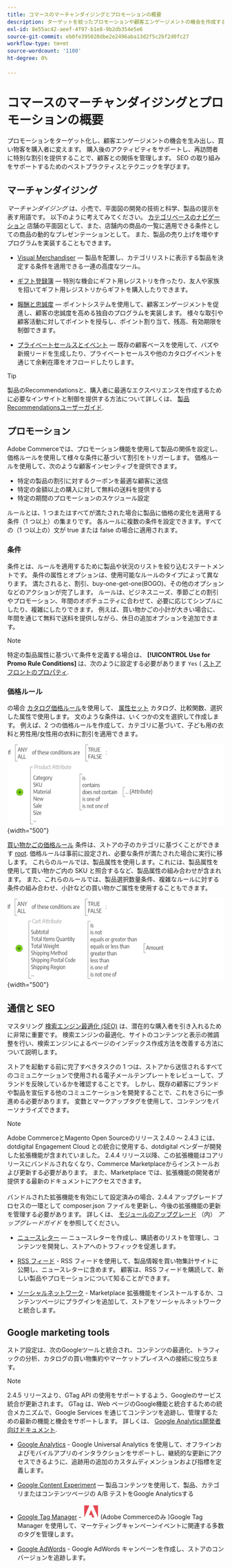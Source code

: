 ```yaml
---
title: コマースのマーチャンダイジングとプロモーションの概要
description: ターゲットを絞ったプロモーションや顧客エンゲージメントの機会を作成するコマースツールについて説明します。
exl-id: 8e55ac42-aeef-4f97-b1e8-9b2db354e5e6
source-git-commit: eb0fe395020dbe2e2496aba13d2f5c2bf2d0fc27
workflow-type: tm+mt
source-wordcount: '1100'
ht-degree: 0%

---
```


# コマースのマーチャンダイジングとプロモーションの概要

プロモーションをターゲット化し、顧客エンゲージメントの機会を生み出し、買い物客を購入者に変えます。 購入後のアクティビティをサポートし、再訪問者に特別な割引を提供することで、顧客との関係を管理します。 SEO の取り組みをサポートするためのベストプラクティスとテクニックを学びます。

## マーチャンダイジング

_マーチャンダイジング_ は、小売で、平面図の開発の技術と科学、製品の提示を表す用語です。 以下のように考えてみてください。 [カテゴリベースのナビゲーション](../catalog/navigation-top.md) 店舗の平面図として、また、店舗内の商品の一覧に適用できる条件としての商品の動的なプレゼンテーションとして。 また、製品の売り上げを増やすプログラムを実装することもできます。

- [Visual Merchandiser](visual-merchandiser.md)  — 製品を配置し、カテゴリリストに表示する製品を決定する条件を適用できる一連の高度なツール。

- [ギフト登録簿](gift-registries.md)  — 特別な機会にギフト用レジストリを作ったり、友人や家族を招いてギフト用レジストリからギフトを購入したりできます。

- [報酬と忠誠度](rewards-loyalty.md)  — ポイントシステムを使用して、顧客エンゲージメントを促進し、顧客の忠誠度を高める独自のプログラムを実装します。 様々な取引や顧客活動に対してポイントを授与し、ポイント割り当て、残高、有効期限を制御できます。

- [プライベートセールスとイベント](events-private-sales.md)  — 既存の顧客ベースを使用して、バズや新規リードを生成したり、プライベートセールスや他のカタログイベントを通じて余剰在庫をオフロードしたりします。

>[!TIP]
>
>製品のRecommendationsと、購入者に最適なエクスペリエンスを作成するために必要なインサイトと制御を提供する方法について詳しくは、 [製品Recommendationsユーザーガイド](https://experienceleague.adobe.com/docs/commerce-merchant-services/product-recommendations/guide-overview.html).

## プロモーション

Adobe Commerceでは、プロモーション機能を使用して製品の関係を設定し、価格ルールを使用して様々な条件に基づいて割引をトリガーします。 価格ルールを使用して、次のような顧客インセンティブを提供できます。

- 特定の製品の割引に対するクーポンを最適な顧客に送信
- 特定の金額以上の購入に対して無料の送料を提供する
- 特定の期間のプロモーションのスケジュール設定

ルールとは、1 つまたはすべてが満たされた場合に製品に価格の変化を適用する条件（1 つ以上）の集まりです。 各ルールに複数の条件を設定できます。すべての（1 つ以上の）文が true または false の場合に適用されます。

### 条件

条件とは、ルールを適用するために製品や状況のリストを絞り込むステートメントです。 条件の属性とオプションは、使用可能なルールのタイプによって異なります。 満たされると、割引、buy-one-get-one(BOGO)、その他のオプションなどのアクションが完了します。 ルールは、ビジネスニーズ、季節ごとの割引やプロモーション、年間のオポチュニティに合わせて、必要に応じてシンプルにしたり、複雑にしたりできます。 例えば、買い物かごの小計が大きい場合に、年間を通じて無料で送料を提供しながら、休日の追加オプションを追加できます。

>[!NOTE]
>
>特定の製品属性に基づいて条件を定義する場合は、 **[!UICONTROL Use for Promo Rule Conditions]** は、次のように設定する必要があります `Yes` ( [ストアフロントのプロパティ](../catalog/attribute-product-create.md).


### 価格ルール

の場合 [カタログ価格ルール](price-rules-catalog.md)を使用して、 [属性セット](../catalog/attribute-sets.md) カタログ、比較関数、選択した属性で使用します。 文のような条件は、いくつかの文を選択して作成します。 例えば、2 つの価格ルールを作成して、カテゴリに基づいて、子ども用の衣料と男性用/女性用の衣料に割引を適用できます。

![図 — カタログ価格ルールの例](./assets/diagram-catalog-price-rules.png){width="500"}

[買い物かごの価格ルール](price-rules-cart.md) 条件は、ストアの子のカテゴリに基づくことができます [root](../catalog/category-root.md). 価格ルールは事前に設定され、必要な条件が満たされた場合に実行に移します。 これらのルールでは、製品属性を使用します。これには、製品属性を使用して買い物かご内の SKU と照合するなど、製品属性の組み合わせが含まれます。 また、これらのルールでは、製品選択数量条件、複雑なルールに対する条件の組み合わせ、小計などの買い物かご属性を使用することもできます。

![図 — 買い物かごの価格ルールの例](./assets/diagram-cart-price-rules.png){width="500"}

## 通信と SEO

マスタリング [検索エンジン最適化 (SEO)](seo-overview.md) は、潜在的な購入者を引き入れるために非常に重要です。 検索エンジンの最適化、サイトのコンテンツと表示の微調整を行い、検索エンジンによるページのインデックス作成方法を改善する方法について説明します。

ストアを起動する前に完了すべきタスクの 1 つは、ストアから送信されるすべてのコミュニケーションで使用される電子メールテンプレートをレビューして、ブランドを反映しているかを確認することです。 しかし、既存の顧客にブランドや製品を宣伝する他のコミュニケーションを開発することで、これをさらに一歩進める必要があります。 変数とマークアップタグを使用して、コンテンツをパーソナライズできます。

>[!NOTE]
>
>Adobe CommerceとMagento Open Sourceのリリース 2.4.0 ～ 2.4.3 には、dotdigital Engagement Cloud との統合に使用する、dotdigital ベンダーが開発した拡張機能が含まれていました。 2.4.4 リリース以降、この拡張機能はコアリリースにバンドルされなくなり、Commerce Marketplaceからインストールおよび更新する必要があります。 また、Marketplace では、拡張機能の開発者が提供する最新のドキュメントにアクセスできます。
><br><br>
>バンドルされた拡張機能を有効にして設定済みの場合、2.4.4 アップグレードプロセスの一環として composer.json ファイルを更新し、今後の拡張機能の更新を管理する必要があります。 詳しくは、 [モジュールのアップグレード](https://experienceleague.adobe.com/docs/commerce-operations/upgrade-guide/modules/upgrade.html) （内） _アップグレードガイド_ を参照してください。

- [ニュースレター](newsletters.md)  — ニュースレターを作成し、購読者のリストを管理し、コンテンツを開発し、ストアへのトラフィックを促進します。

- [RSS フィード](social-rss.md#rss-feeds) - RSS フィードを使用して、製品情報を買い物集計サイトに公開し、ニュースレターに含めます。 顧客は、RSS フィードを購読して、新しい製品やプロモーションについて知ることができます。

- [ソーシャルネットワーク](social-rss.md#social-networks) - Marketplace 拡張機能をインストールするか、コンテンツページにプラグインを追加して、ストアをソーシャルネットワークと統合します。

## Google marketing tools

ストア設定は、次のGoogleツールと統合され、コンテンツの最適化、トラフィックの分析、カタログの買い物集約やマーケットプレイスへの接続に役立ちます。

>[!NOTE]
>
>2.4.5 リリースより、GTag API の使用をサポートするよう、Googleのサービス統合が更新されます。 GTag は、Web ページのGoogle機能と統合するための統合メカニズムで、Google Services を通じてコンテンツを追跡し、管理するための最新の機能と機会をサポートします。 詳しくは、 [Google Analytics開発者向けドキュメント](https://developers.google.com/analytics/devguides/collection/gtagjs).

- [Google Analytics](google-analytics.md) - Google Universal Analytics を使用して、オフラインおよびモバイルアプリのインタラクションをサポートし、継続的な更新にアクセスできるように、追跡用の追加のカスタムディメンションおよび指標を定義します。

- [Google Content Experiment](google-content-experiments.md)  — 製品コンテンツを使用して、製品、カテゴリまたはコンテンツページの A/B テストをGoogle Analyticsする

- [Google Tag Manager](google-tag-manager.md) - ![Adobe Commerce](../assets/adobe-logo.svg) (Adobe Commerceのみ )Google Tag Manager を使用して、マーケティングキャンペーンイベントに関連する多数のタグを管理します。

- [Google AdWords](google-adwords.md) - Google AdWords キャンペーンを作成し、ストアのコンバージョンを追跡します。
